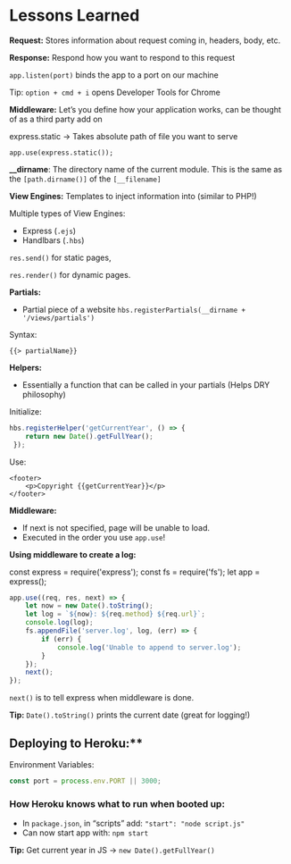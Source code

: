 # Lessons Learned
**Request:** Stores information about request coming in, headers, body, etc.

**Response:** Respond how you want to respond to this request

`app.listen(port)` binds the app to a port on our machine

Tip: `option + cmd + i` opens Developer Tools for Chrome

**Middleware:** Let’s you define how your application works, can be thought of as a third party add on

express.static → Takes absolute path of file you want to serve

`app.use(express.static());`

**__dirname**: The directory name of the current module. This is the same as the `[path.dirname()]` of the `[__filename]`

**View Engines:** Templates to inject information into (similar to PHP!)

Multiple types of View Engines:

- Express (`.ejs`)
- Handlbars (`.hbs`)

`res.send()` for static pages,

`res.render()` for dynamic pages.

**Partials:**

- Partial piece of a website
    `hbs.registerPartials(__dirname + '/views/partials')`

Syntax:

    {{> partialName}}

**Helpers:**

- Essentially a function that can be called in your partials (Helps DRY philosophy)

Initialize:

```javascript
hbs.registerHelper('getCurrentYear', () => {
    return new Date().getFullYear();
 });
```

Use:

```
<footer>
    <p>Copyright {{getCurrentYear}}</p>
</footer>
```

**Middleware:**

- If next is not specified, page will be unable to load.
- Executed in the order you use `app.use`!

**Using middleware to create a log:**

const express = require('express');
const fs = require('fs');
let app = express();
    
```javascript
app.use((req, res, next) => {
    let now = new Date().toString();
    let log = `${now}: ${req.method} ${req.url}`;
    console.log(log);
    fs.appendFile('server.log', log, (err) => {
        if (err) {
            console.log('Unable to append to server.log');
        }
    });
    next();
});
```

`next()` is to tell express when middleware is done.

**Tip:** `Date().toString()` prints the current date (great for logging!)

## Deploying to Heroku:**
Environment Variables: 

```javascript
const port = process.env.PORT || 3000;
```

### How Heroku knows what to run when booted up:

- In `package.json`, in “scripts” add:
    `"start": "node script.js"`
- Can now start app with:
    `npm start`
    
**Tip:** Get current year in JS → `new Date().getFullYear()`

